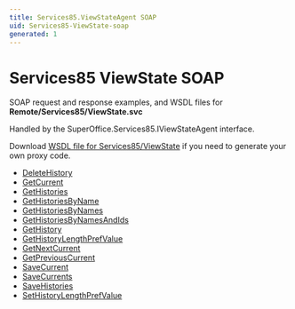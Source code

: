```yaml
---
title: Services85.ViewStateAgent SOAP
uid: Services85-ViewState-soap
generated: 1
---
```


# Services85 ViewState SOAP

SOAP request and response examples, and WSDL files for **Remote/Services85/ViewState.svc**

Handled by the <see cref="T:SuperOffice.Services85.IViewStateAgent">SuperOffice.Services85.IViewStateAgent</see> interface.

Download [WSDL file for Services85/ViewState](../Services85-ViewState.md) if you need to generate your own proxy code.

* [DeleteHistory](DeleteHistory.md)
* [GetCurrent](GetCurrent.md)
* [GetHistories](GetHistories.md)
* [GetHistoriesByName](GetHistoriesByName.md)
* [GetHistoriesByNames](GetHistoriesByNames.md)
* [GetHistoriesByNamesAndIds](GetHistoriesByNamesAndIds.md)
* [GetHistory](GetHistory.md)
* [GetHistoryLengthPrefValue](GetHistoryLengthPrefValue.md)
* [GetNextCurrent](GetNextCurrent.md)
* [GetPreviousCurrent](GetPreviousCurrent.md)
* [SaveCurrent](SaveCurrent.md)
* [SaveCurrents](SaveCurrents.md)
* [SaveHistories](SaveHistories.md)
* [SetHistoryLengthPrefValue](SetHistoryLengthPrefValue.md)

